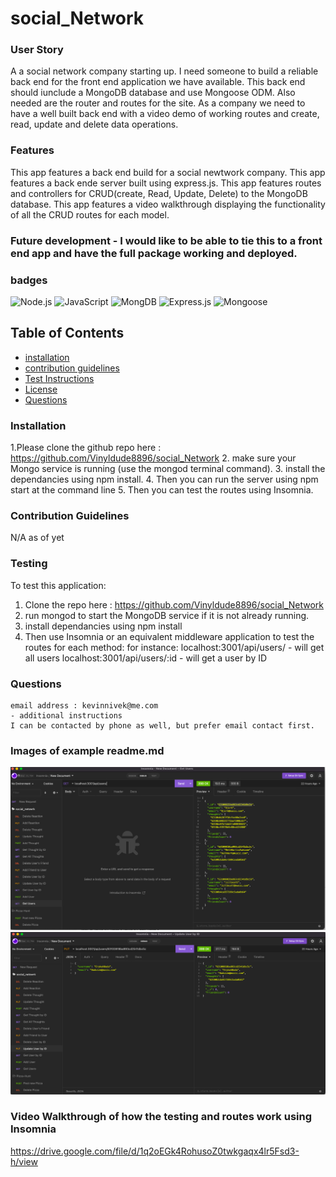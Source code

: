 # social_Network

### User Story
A a social network company starting up. I need someone to build a reliable back end for the front end application we have available. This back end should iunclude a MongoDB database and use Mongoose ODM. Also needed are the router and routes for the site. As a company we need to have a well built back end with a video demo of working routes and create, read, update and delete data operations.

### Features
This app features a back end build for a social newtwork company.
This app features a back ende server built using express.js.
This app features routes and controllers for CRUD(create, Read, Update, Delete) to the MongoDB database.
This app features a video walkthrough displaying the functionality of all the CRUD routes for each model.
### Future development - I would like to be able to tie this to a front end app and have the full package working and deployed.


### badges
![Node.js](https://img.shields.io/badge/Nodejs-License-blue)
![JavaScript](https://img.shields.io/badge/JavaScript-License-yellowgreen)
![MongDB](https://img.shields.io/badge/MongoDB-License-lightgrey)
![Express.js](https://img.shields.io/badge/Express.js-License-lightblue)
![Mongoose](https://img.shields.io/badge/Mongooose-License-yellowgreen)

## Table of Contents

- [installation](#installation)
- [contribution guidelines](#contribution)
- [Test Instructions](#testing)
- [License](#license)
- [Questions](#questions)

### Installation
1.Please clone the github repo here : https://github.com/Vinyldude8896/social_Network
2. make sure your Mongo service is running (use the mongod terminal command).
3. install the dependancies using npm install.
4. Then you can run the server using npm start at the command line
5. Then you can test the routes using Insomnia.




### Contribution Guidelines
N/A as of yet
### Testing
To test this application:
1.  Clone the repo here : https://github.com/Vinyldude8896/social_Network
2. run mongod to start the MongoDB service if it is not already running.
3. install dependancies using npm install
4. Then use Insomnia or an equivalent middleware application to test the routes for each method:
  for instance:
localhost:3001/api/users/ - will get all users
localhost:3001/api/users/:id - will get a user by ID
### Questions
    email address : kevinnivek@me.com
    - additional instructions 
    I can be contacted by phone as well, but prefer email contact first.

### Images of example readme.md

<img src="./public/assets/images/social_network_1.jpg" alt="Getting started">
<img src="./public/assets/images/social_network_2.jpg" alt="Getting started">

### Video Walkthrough of how the testing and routes work using Insomnia

https://drive.google.com/file/d/1q2oEGk4RohusoZ0twkgaqx4lr5Fsd3-h/view